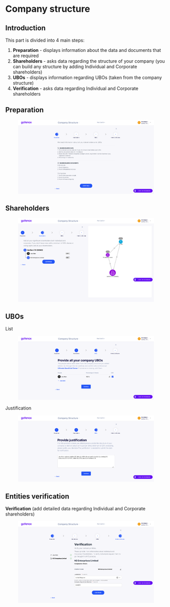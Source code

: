 # Company structure

## Introduction

This part is divided into 4 main steps:

1. **Preparation** - displays information about the data and documents that are required
2. **Shareholders** - asks data regarding the structure of your company (you can build any structure by adding Individual and Corporate shareholders)
3. **UBOs** - displays information regarding UBOs (taken from the company structure)
4. **Verification** - asks data regarding Individual and Corporate shareholders

## **Preparation**

<figure><img src="../../.gitbook/assets/cs_prep.png" alt=""><figcaption></figcaption></figure>

## **Shareholders**

<figure><img src="../../.gitbook/assets/cs_shareholders.png" alt=""><figcaption></figcaption></figure>

## **UBOs**

List

<figure><img src="../../.gitbook/assets/cs_UBO.png" alt=""><figcaption></figcaption></figure>

Justification

<figure><img src="../../.gitbook/assets/cs_UBO2.png" alt=""><figcaption></figcaption></figure>

## **Entities verification**

**Verification** (add detailed data regarding Individual and Corporate shareholders)

<figure><img src="../../.gitbook/assets/cs_verif.png" alt=""><figcaption></figcaption></figure>
